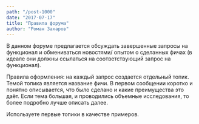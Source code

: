 ```yaml
---
path: "/post-1000"
date: "2017-07-17"
title: "Правила форума"
author: "Роман Захаров"
---
```


В данном форуме предлагается обсуждать завершенные запросы на функционал и обмениваться новостями/ опытом о сделанных фичах (в идеале они должны ссылаться на соответствующий запрос на функционал).

Правила оформления: на каждый запрос создается отдельный топик. Темой топика является название фичи. В первом сообщении коротко и понятно описывается, что было сделано и какие преимущества это даёт. Если тема большая, и проводились объемные исследования, то более подробно лучше описать далее.

Используете первые топики в качестве примеров.